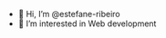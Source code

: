 - 👋 Hi, I’m @estefane-ribeiro
- 👀 I’m interested in Web development

<!---
estefane-ribeiro/estefane-ribeiro is a ✨ special ✨ repository because its `README.md` (this file) appears on your GitHub profile.
You can click the Preview link to take a look at your changes.
--->

